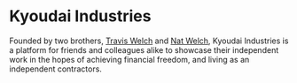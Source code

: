# Kyoudai Industries

Founded by two brothers, [Travis Welch](https://twitter.com/theweirdwelch) and [Nat Welch](https://twitter.com/icco), Kyoudai Industries is a platform for friends and colleagues alike to showcase their independent work in the hopes of achieving financial freedom, and living as an independent contractors.
